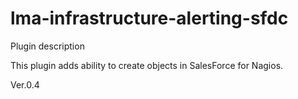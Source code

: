 lma-infrastructure-alerting-sfdc
============

Plugin description

This plugin adds ability to create objects in SalesForce for Nagios.

Ver.0.4
